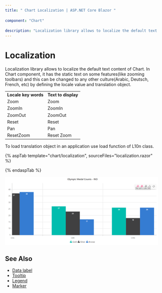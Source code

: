 ```yaml
---
title: " Chart Localization | ASP.NET Core Blazor "

component: "Chart"

description: "Localization library allows to localize the default text content of Chart."
---
```


# Localization

Localization library allows to localize the default text content of Chart. In Chart component,
it has the static text on some features(like zooming toolbars)
and this can be changed to any other culture(Arabic, Deutsch, French, etc) by defining the locale value and translation object.

<!-- markdownlint-disable MD033 -->

<table>
<tr>
<td><b>Locale key words</b></td>
<td><b>Text to display</b></td>
</tr>
<tr>
<td>Zoom</td>
<td>Zoom</td>
</tr>
<tr>
<td>ZoomIn</td>
<td>ZoomIn</td>
</tr>
<tr>
<td>ZoomOut</td>
<td>ZoomOut</td>
</tr>
<tr>
<td>Reset</td>
<td>Reset</td>
</tr>
<tr>
<td>Pan</td>
<td>Pan</td>
</tr>
<tr>
<td>ResetZoom</td>
<td>Reset Zoom</td>
</tr>
</table>

To load translation object in an application use load function of L10n class.

{% aspTab template="chart/localization", sourceFiles="localization.razor" %}

{% endaspTab %}

![Localization](images/localization.png)

## See Also

* [Data label](./data-labels)
* [Tooltip](./tool-tip)
* [Legend](./legend)
* [Marker](./data-markers)